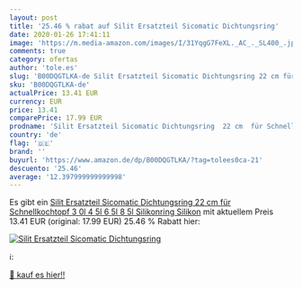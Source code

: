 ```yaml
---
layout: post
title: '25.46 % rabat auf Silit Ersatzteil Sicomatic Dichtungsring'
date: 2020-01-26 17:41:11
image: 'https://m.media-amazon.com/images/I/31YqgG7FeXL._AC_._SL400_.jpg'
comments: true
category: ofertas
author: 'tole.es'
slug: 'B00DQGTLKA-de Silit Ersatzteil Sicomatic Dichtungsring 22 cm für...'
sku: 'B00DQGTLKA-de'
actualPrice: 13.41 EUR
currency: EUR
price: 13.41
comparePrice: 17.99 EUR
prodname: 'Silit Ersatzteil Sicomatic Dichtungsring  22 cm  für Schnellkochtopf 3 0l  4 5l  6 5l  8 5l  Silikonring  Silikon'
country: 'de'
flag: '🇩🇪'
brand: ''
buyurl: 'https://www.amazon.de/dp/B00DQGTLKA/?tag=tolees0ca-21'
descuento: '25.46'
average: '12.397999999999998'
---
```


Es gibt ein [Silit Ersatzteil Sicomatic Dichtungsring  22 cm  für Schnellkochtopf 3 0l  4 5l  6 5l  8 5l  Silikonring  Silikon](https://www.amazon.de/dp/B00DQGTLKA/?tag=tolees0ca-21) mit aktuellem Preis 13.41 EUR (original: 17.99 EUR) 25.46 % Rabatt hier:

[![Silit Ersatzteil Sicomatic Dichtungsring](https://m.media-amazon.com/images/I/31YqgG7FeXL._AC_._SL400_.jpg)](https://www.amazon.de/dp/B00DQGTLKA/?tag=tolees0ca-21)

ℹ️:


[🛒 kauf es hier!!](https://www.amazon.de/dp/B00DQGTLKA/?tag=tolees0ca-21)
